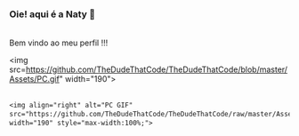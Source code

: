 ### Oie! aqui é a Naty 👋

<br> Bem vindo ao meu perfil !!! 

<img src=https://github.com/TheDudeThatCode/TheDudeThatCode/blob/master/Assets/PC.gif" width="190">


                                                                                                            <img align="right" alt="PC GIF" src="https://github.com/TheDudeThatCode/TheDudeThatCode/raw/master/Assets/PC.gif" width="190" style="max-width:100%;">

<!--
**Natandroulis/Natandroulis** is a ✨ _special_ ✨ repository because its `README.md` (this file) appears on your GitHub profile.

Here are some ideas to get you started:

- 🔭 I’m currently working on ...
- 🌱 I’m currently learning ...
- 👯 I’m looking to collaborate on ...
- 🤔 I’m looking for help with ...
- 💬 Ask me about ...
- 📫 How to reach me: ...
- 😄 Pronouns: ...
- ⚡ Fun fact: ...
-->
